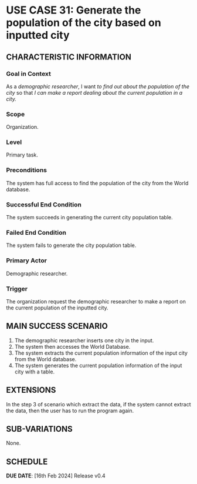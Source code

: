# USE CASE 31: Generate the population of the city based on inputted city

## CHARACTERISTIC INFORMATION

### Goal in Context

As a *demographic researcher*, I want *to find out about the population of the city* so that *I can make a report dealing about the current population in a city.*

### Scope

Organization.

### Level

Primary task.

### Preconditions

The system has full access to find the population of the city from the World database.

### Successful End Condition

The system succeeds in generating the current city population table.

### Failed End Condition

The system fails to generate the city population table.

### Primary Actor

Demographic researcher.

### Trigger

The organization request the demographic researcher to make a report on the current population of the inputted city.

## MAIN SUCCESS SCENARIO

1. The demographic researcher inserts one city in the input. 
2. The system then accesses the World Database. 
3. The system extracts the current population information of the input city from the World database. 
4. The system generates the current population information of the input city with a table.

## EXTENSIONS

In the step 3 of scenario which extract the data, if the system cannot extract the data, then the user has to run the program again.

## SUB-VARIATIONS

None.

## SCHEDULE

**DUE DATE**: [16th Feb 2024] Release v0.4  
